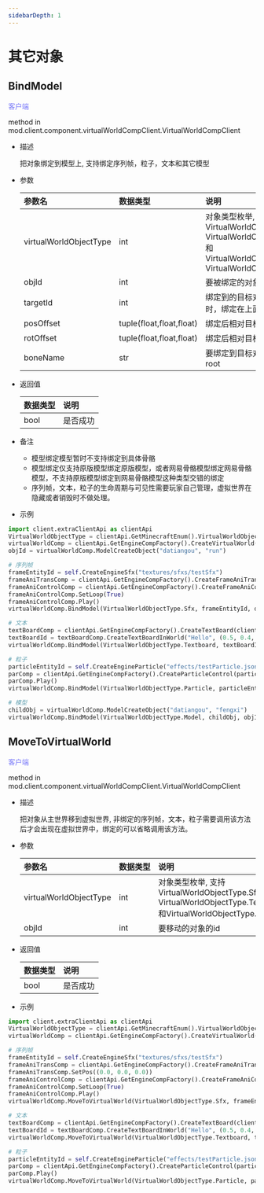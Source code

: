 ```yaml
---
sidebarDepth: 1
---
```

# 其它对象

## BindModel

<span style="display:inline;color:#7575f9">客户端</span>

method in mod.client.component.virtualWorldCompClient.VirtualWorldCompClient

- 描述

    把对象绑定到模型上, 支持绑定序列帧，粒子，文本和其它模型

- 参数

    | 参数名 | <div style="width: 4em">数据类型</div> | 说明 |
    | :--- | :--- | :--- |
    | virtualWorldObjectType | int | 对象类型枚举, 支持VirtualWorldObjectType.Sfx, VirtualWorldObjectType.Textboard和VirtualWorldObjectType.Particle, VirtualWorldObjectType.Model |
    | objId | int | 要被绑定的对象的id |
    | targetId | int | 绑定到的目标对象的id, 该对象删掉时，绑定在上面的对象也会删除 |
    | posOffset | tuple(float,float,float) | 绑定后相对目标的位置偏移 |
    | rotOffset | tuple(float,float,float) | 绑定后相对目标的旋转角度偏移 |
    | boneName | str | 要绑定到目标对象哪个骨骼，默认为root |

- 返回值

    | <div style="width: 4em">数据类型</div> | 说明 |
    | :--- | :--- |
    | bool | 是否成功 |

- 备注
    - 模型绑定模型暂时不支持绑定到具体骨骼
    - 模型绑定仅支持原版模型绑定原版模型，或者网易骨骼模型绑定网易骨骼模型，不支持原版模型绑定到网易骨骼模型这种类型交错的绑定
    - 序列帧，文本，粒子的生命周期与可见性需要玩家自己管理，虚拟世界在隐藏或者销毁时不做处理。

- 示例

```python
import client.extraClientApi as clientApi
VirtualWorldObjectType = clientApi.GetMinecraftEnum().VirtualWorldObjectType
virtualWorldComp = clientApi.GetEngineCompFactory().CreateVirtualWorld(clientApi.GetLevelId())
objId = virtualWorldComp.ModelCreateObject("datiangou", "run")

# 序列帧
frameEntityId = self.CreateEngineSfx("textures/sfxs/testSfx")
frameAniTransComp = clientApi.GetEngineCompFactory().CreateFrameAniTrans(frameEntityId)
frameAniControlComp = clientApi.GetEngineCompFactory().CreateFrameAniControl(frameEntityId)
frameAniControlComp.SetLoop(True)
frameAniControlComp.Play()
virtualWorldComp.BindModel(VirtualWorldObjectType.Sfx, frameEntityId, objId, (0.0, 3.0, 0.0), (0.0, 0.0, 0.0), "root")

# 文本
textBoardComp = clientApi.GetEngineCompFactory().CreateTextBoard(clientApi.GetLevelId())
textBoardId = textBoardComp.CreateTextBoardInWorld("Hello", (0.5, 0.4, 0.3, 0.8), (0, 0, 0, 1), True)
virtualWorldComp.BindModel(VirtualWorldObjectType.Textboard, textBoardId, objId, (0.0, 3.0, 0.0), (0.0, 0.0, 0.0), "root")

# 粒子
particleEntityId = self.CreateEngineParticle("effects/testParticle.json", (0.0, 0.0, 0.0))
parComp = clientApi.GetEngineCompFactory().CreateParticleControl(particleEntityId)
parComp.Play()
virtualWorldComp.BindModel(VirtualWorldObjectType.Particle, particleEntityId, objId, (0.0, 3.0, 0.0), (0.0, 0.0, 0.0), "root")

# 模型
childObj = virtualWorldComp.ModelCreateObject("datiangou", "fengxi")
virtualWorldComp.BindModel(VirtualWorldObjectType.Model, childObj, objId, (-1.0, 0.0, 0.0), (0.0, 0.0, 0.0))
```



## MoveToVirtualWorld

<span style="display:inline;color:#7575f9">客户端</span>

method in mod.client.component.virtualWorldCompClient.VirtualWorldCompClient

- 描述

    把对象从主世界移到虚拟世界, 非绑定的序列帧，文本，粒子需要调用该方法后才会出现在虚拟世界中，绑定的可以省略调用该方法。

- 参数

    | 参数名 | <div style="width: 4em">数据类型</div> | 说明 |
    | :--- | :--- | :--- |
    | virtualWorldObjectType | int | 对象类型枚举, 支持VirtualWorldObjectType.Sfx, VirtualWorldObjectType.Textboard和VirtualWorldObjectType.Particle |
    | objId | int | 要移动的对象的id |

- 返回值

    | <div style="width: 4em">数据类型</div> | 说明 |
    | :--- | :--- |
    | bool | 是否成功 |

- 示例

```python
import client.extraClientApi as clientApi
VirtualWorldObjectType = clientApi.GetMinecraftEnum().VirtualWorldObjectType
virtualWorldComp = clientApi.GetEngineCompFactory().CreateVirtualWorld(clientApi.GetLevelId())

# 序列帧
frameEntityId = self.CreateEngineSfx("textures/sfxs/testSfx")
frameAniTransComp = clientApi.GetEngineCompFactory().CreateFrameAniTrans(frameEntityId)
frameAniTransComp.SetPos((0.0, 0.0, 0.0))
frameAniControlComp = clientApi.GetEngineCompFactory().CreateFrameAniControl(frameEntityId)
frameAniControlComp.SetLoop(True)
frameAniControlComp.Play()
virtualWorldComp.MoveToVirtualWorld(VirtualWorldObjectType.Sfx, frameEntityId)

# 文本
textBoardComp = clientApi.GetEngineCompFactory().CreateTextBoard(clientApi.GetLevelId())
textBoardId = textBoardComp.CreateTextBoardInWorld("Hello", (0.5, 0.4, 0.3, 0.8), (0, 0, 0, 1), True)
virtualWorldComp.MoveToVirtualWorld(VirtualWorldObjectType.Textboard, textBoardId)

# 粒子
particleEntityId = self.CreateEngineParticle("effects/testParticle.json", (0.0, 0.0, 0.0))
parComp = clientApi.GetEngineCompFactory().CreateParticleControl(particleEntityId)
parComp.Play()
virtualWorldComp.MoveToVirtualWorld(VirtualWorldObjectType.Particle, particleEntityId)
```



